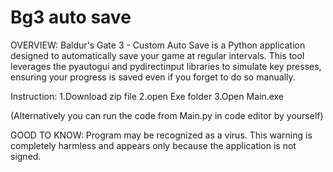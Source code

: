 # Bg3 auto save

OVERVIEW:
Baldur's Gate 3 - Custom Auto Save is a Python application designed to automatically save your game at regular intervals. This tool leverages the pyautogui and pydirectinput libraries to simulate key presses, ensuring your progress is saved even if you forget to do so manually.



Instruction:
1.Download zip file
2.open Exe folder
3.Open Main.exe

(Alternatively you can run the code from Main.py in code editor by yourself)



GOOD TO KNOW:
Program may be recognized as a virus. This warning is completely harmless and appears only because the application is not signed.